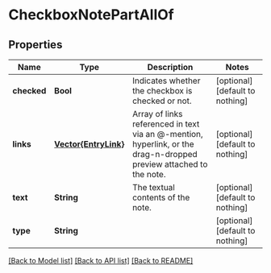 # CheckboxNotePartAllOf


## Properties
Name | Type | Description | Notes
------------ | ------------- | ------------- | -------------
**checked** | **Bool** | Indicates whether the checkbox is checked or not.  | [optional] [default to nothing]
**links** | [**Vector{EntryLink}**](EntryLink.md) | Array of links referenced in text via an @-mention, hyperlink, or the drag-n-dropped preview attached to the note.  | [optional] [default to nothing]
**text** | **String** | The textual contents of the note. | [optional] [default to nothing]
**type** | **String** |  | [optional] [default to nothing]


[[Back to Model list]](../README.md#models) [[Back to API list]](../README.md#api-endpoints) [[Back to README]](../README.md)



